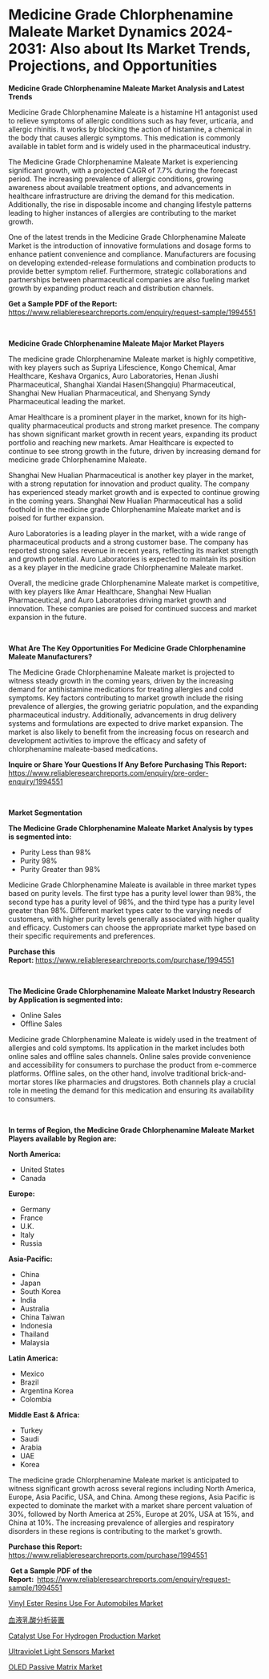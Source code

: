 <p><h1>Medicine Grade Chlorphenamine Maleate Market Dynamics 2024-2031: Also about Its Market Trends, Projections, and Opportunities</h1></p><p><strong>Medicine Grade Chlorphenamine Maleate Market Analysis and Latest Trends</strong></p>
<p><p>Medicine Grade Chlorphenamine Maleate is a histamine H1 antagonist used to relieve symptoms of allergic conditions such as hay fever, urticaria, and allergic rhinitis. It works by blocking the action of histamine, a chemical in the body that causes allergic symptoms. This medication is commonly available in tablet form and is widely used in the pharmaceutical industry.</p><p>The Medicine Grade Chlorphenamine Maleate Market is experiencing significant growth, with a projected CAGR of 7.7% during the forecast period. The increasing prevalence of allergic conditions, growing awareness about available treatment options, and advancements in healthcare infrastructure are driving the demand for this medication. Additionally, the rise in disposable income and changing lifestyle patterns leading to higher instances of allergies are contributing to the market growth.</p><p>One of the latest trends in the Medicine Grade Chlorphenamine Maleate Market is the introduction of innovative formulations and dosage forms to enhance patient convenience and compliance. Manufacturers are focusing on developing extended-release formulations and combination products to provide better symptom relief. Furthermore, strategic collaborations and partnerships between pharmaceutical companies are also fueling market growth by expanding product reach and distribution channels.</p></p>
<p><strong>Get a Sample PDF of the Report:&nbsp;</strong> <a href="https://www.reliableresearchreports.com/enquiry/request-sample/1994551">https://www.reliableresearchreports.com/enquiry/request-sample/1994551</a></p>
<p>&nbsp;</p>
<p><strong>Medicine Grade Chlorphenamine Maleate Major Market Players</strong></p>
<p><p>The medicine grade Chlorphenamine Maleate market is highly competitive, with key players such as Supriya Lifescience, Kongo Chemical, Amar Healthcare, Keshava Organics, Auro Laboratories, Henan Jiushi Pharmaceutical, Shanghai Xiandai Hasen(Shangqiu) Pharmaceutical, Shanghai New Hualian Pharmaceutical, and Shenyang Syndy Pharmaceutical leading the market.</p><p>Amar Healthcare is a prominent player in the market, known for its high-quality pharmaceutical products and strong market presence. The company has shown significant market growth in recent years, expanding its product portfolio and reaching new markets. Amar Healthcare is expected to continue to see strong growth in the future, driven by increasing demand for medicine grade Chlorphenamine Maleate.</p><p>Shanghai New Hualian Pharmaceutical is another key player in the market, with a strong reputation for innovation and product quality. The company has experienced steady market growth and is expected to continue growing in the coming years. Shanghai New Hualian Pharmaceutical has a solid foothold in the medicine grade Chlorphenamine Maleate market and is poised for further expansion.</p><p>Auro Laboratories is a leading player in the market, with a wide range of pharmaceutical products and a strong customer base. The company has reported strong sales revenue in recent years, reflecting its market strength and growth potential. Auro Laboratories is expected to maintain its position as a key player in the medicine grade Chlorphenamine Maleate market.</p><p>Overall, the medicine grade Chlorphenamine Maleate market is competitive, with key players like Amar Healthcare, Shanghai New Hualian Pharmaceutical, and Auro Laboratories driving market growth and innovation. These companies are poised for continued success and market expansion in the future.</p></p>
<p>&nbsp;</p>
<p><strong>What Are The Key Opportunities For Medicine Grade Chlorphenamine Maleate Manufacturers?</strong></p>
<p><p>The Medicine Grade Chlorphenamine Maleate market is projected to witness steady growth in the coming years, driven by the increasing demand for antihistamine medications for treating allergies and cold symptoms. Key factors contributing to market growth include the rising prevalence of allergies, the growing geriatric population, and the expanding pharmaceutical industry. Additionally, advancements in drug delivery systems and formulations are expected to drive market expansion. The market is also likely to benefit from the increasing focus on research and development activities to improve the efficacy and safety of chlorphenamine maleate-based medications.</p></p>
<p><strong>Inquire or Share Your Questions If Any Before Purchasing This Report:</strong> <a href="https://www.reliableresearchreports.com/enquiry/pre-order-enquiry/1994551">https://www.reliableresearchreports.com/enquiry/pre-order-enquiry/1994551</a></p>
<p>&nbsp;</p>
<p><strong>Market Segmentation</strong></p>
<p><strong>The Medicine Grade Chlorphenamine Maleate Market Analysis by types is segmented into:</strong></p>
<p><ul><li>Purity Less than 98%</li><li>Purity 98%</li><li>Purity Greater than 98%</li></ul></p>
<p><p>Medicine Grade Chlorphenamine Maleate is available in three market types based on purity levels. The first type has a purity level lower than 98%, the second type has a purity level of 98%, and the third type has a purity level greater than 98%. Different market types cater to the varying needs of customers, with higher purity levels generally associated with higher quality and efficacy. Customers can choose the appropriate market type based on their specific requirements and preferences.</p></p>
<p><strong>Purchase this Report:&nbsp;</strong><a href="https://www.reliableresearchreports.com/purchase/1994551">https://www.reliableresearchreports.com/purchase/1994551</a></p>
<p>&nbsp;</p>
<p><strong>The Medicine Grade Chlorphenamine Maleate Market Industry Research by Application is segmented into:</strong></p>
<p><ul><li>Online Sales</li><li>Offline Sales</li></ul></p>
<p><p>Medicine grade Chlorphenamine Maleate is widely used in the treatment of allergies and cold symptoms. Its application in the market includes both online sales and offline sales channels. Online sales provide convenience and accessibility for consumers to purchase the product from e-commerce platforms. Offline sales, on the other hand, involve traditional brick-and-mortar stores like pharmacies and drugstores. Both channels play a crucial role in meeting the demand for this medication and ensuring its availability to consumers.</p></p>
<p>&nbsp;</p>
<p><strong>In terms of Region, the Medicine Grade Chlorphenamine Maleate Market Players available by Region are:</strong></p>
<p>
    <p> <strong> North America: </strong>
        <ul>
            <li>United States</li>
            <li>Canada</li>
        </ul>
        </p> 
    <p> <strong> Europe: </strong>
        <ul>
            <li>Germany</li>
            <li>France</li>
            <li>U.K.</li>
            <li>Italy</li>
            <li>Russia</li>
        </ul>
        </p> 
    <p> <strong> Asia-Pacific: </strong>
        <ul>
            <li>China</li>
            <li>Japan</li>
            <li>South Korea</li>
            <li>India</li>
            <li>Australia</li>
            <li>China Taiwan</li>
            <li>Indonesia</li>
            <li>Thailand</li>
            <li>Malaysia</li>
        </ul>
        </p> 
    <p> <strong> Latin America: </strong>
        <ul>
            <li>Mexico</li>
            <li>Brazil</li>
            <li>Argentina Korea</li>
            <li>Colombia</li>
        </ul>
        </p> 
    <p> <strong> Middle East & Africa: </strong>
        <ul>
            <li>Turkey</li>
            <li>Saudi</li>
            <li>Arabia</li>
            <li>UAE</li>
            <li>Korea</li>
        </ul>
    </p>
    </p>
<p><p>The medicine grade Chlorphenamine Maleate market is anticipated to witness significant growth across several regions including North America, Europe, Asia Pacific, USA, and China. Among these regions, Asia Pacific is expected to dominate the market with a market share percent valuation of 30%, followed by North America at 25%, Europe at 20%, USA at 15%, and China at 10%. The increasing prevalence of allergies and respiratory disorders in these regions is contributing to the market's growth.</p></p>
<p><strong>Purchase this Report: </strong><a href="https://www.reliableresearchreports.com/purchase/1994551">https://www.reliableresearchreports.com/purchase/1994551</a></p>
<p>&nbsp;<strong>Get a Sample PDF of the Report:&nbsp;&nbsp;</strong><a href="https://www.reliableresearchreports.com/enquiry/request-sample/1994551">https://www.reliableresearchreports.com/enquiry/request-sample/1994551</a></p>
<p><strong></strong></p>
<p><p><a href="https://github.com/okotobwrhuteie/Market-Research-Report-List-1/blob/main/vinyl-ester-resins-use-for-automobiles-market.md">Vinyl Ester Resins Use For Automobiles Market</a></p><p><a href="https://github.com/ycmtqqhvk3273/Market-Research-Report-List-1/blob/main/88352972453.md">血液乳酸分析装置</a></p><p><a href="https://github.com/myacatherineblakecaczo9vcsw/Market-Research-Report-List-1/blob/main/catalyst-use-for-hydrogen-production-market.md">Catalyst Use For Hydrogen Production Market</a></p><p><a href="https://issuu.com/reportprime-2/docs/ultraviolet-light-sensors-market-size-2030.pptx">Ultraviolet Light Sensors Market</a></p><p><a href="https://issuu.com/reportprime-2/docs/oled-passive-matrix-market-size-2030.pptx">OLED Passive Matrix Market</a></p></p>